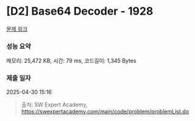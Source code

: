 # [D2] Base64 Decoder - 1928 

[문제 링크](https://swexpertacademy.com/main/code/problem/problemDetail.do?contestProbId=AV5PR4DKAG0DFAUq) 

### 성능 요약

메모리: 25,472 KB, 시간: 79 ms, 코드길이: 1,345 Bytes

### 제출 일자

2025-04-30 15:16



> 출처: SW Expert Academy, https://swexpertacademy.com/main/code/problem/problemList.do